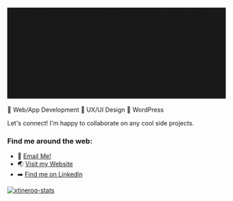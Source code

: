 ![header](https://raw.githubusercontent.com/xtineroq/xtineroq/master/header.gif)

🔘 Web/App Development 🔘 UX/UI Design 🔘 WordPress

Let's connect! I'm happy to collaborate on any cool side projects.

### Find me around the web:
- 📩 [Email Me!](mailto:mcroque89@gmail.com)
- 🌏 [Visit my Website](https://xtineroq.github.io/)
- ➡️ [Find me on LinkedIn](https://www.linkedin.com/in/mcroque/)

[![xtineroq-stats](https://github-readme-stats.vercel.app/api?username=xtineroq&show_icons=true&theme=merko)](https://github.com/xtineroq/github-readme-stats)